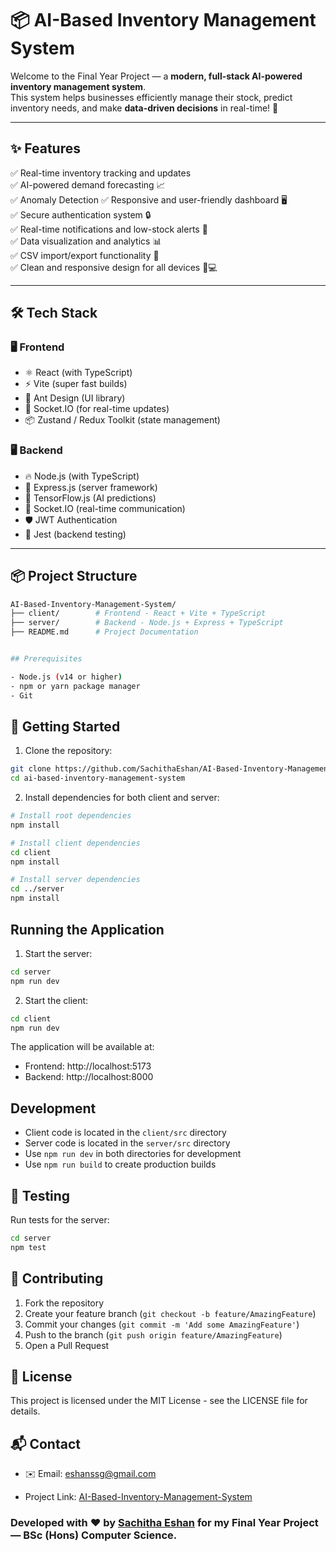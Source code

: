 # 📦 AI-Based Inventory Management System

Welcome to the Final Year Project — a **modern, full-stack AI-powered inventory management system**.  
This system helps businesses efficiently manage their stock, predict inventory needs, and make **data-driven decisions** in real-time! 🌟

---

## ✨ Features

✅ Real-time inventory tracking and updates  
✅ AI-powered demand forecasting 📈  
✅ Anomaly Detection 
✅ Responsive and user-friendly dashboard 🖥️  
✅ Secure authentication system 🔒  
✅ Real-time notifications and low-stock alerts 🚨  
✅ Data visualization and analytics 📊  
✅ CSV import/export functionality 📑  
✅ Clean and responsive design for all devices 📱💻

---

## 🛠 Tech Stack

### 🖥️ Frontend
- ⚛️ React (with TypeScript)
- ⚡ Vite (super fast builds)
- 🎨 Ant Design (UI library)
- 🧩 Socket.IO (for real-time updates)
- 📦 Zustand / Redux Toolkit (state management)

### 🖥️ Backend
- 🔥 Node.js (with TypeScript)
- 🚀 Express.js (server framework)
- 🧠 TensorFlow.js (AI predictions)
- 📡 Socket.IO (real-time communication)
- 🛡️ JWT Authentication
- 🧪 Jest (backend testing)

---

## 📦 Project Structure

```bash
AI-Based-Inventory-Management-System/
├── client/        # Frontend - React + Vite + TypeScript
├── server/        # Backend - Node.js + Express + TypeScript
├── README.md      # Project Documentation


## Prerequisites

- Node.js (v14 or higher)
- npm or yarn package manager
- Git
```
## 🚀 Getting Started

1. Clone the repository:
```bash
git clone https://github.com/SachithaEshan/AI-Based-Inventory-Management-System.git
cd ai-based-inventory-management-system
```

2. Install dependencies for both client and server:
```bash
# Install root dependencies
npm install

# Install client dependencies
cd client
npm install

# Install server dependencies
cd ../server
npm install
```

## Running the Application

1. Start the server:
```bash
cd server
npm run dev
```

2. Start the client:
```bash
cd client
npm run dev
```

The application will be available at:
- Frontend: http://localhost:5173
- Backend: http://localhost:8000

## Development

- Client code is located in the `client/src` directory
- Server code is located in the `server/src` directory
- Use `npm run dev` in both directories for development
- Use `npm run build` to create production builds

## 🧪 Testing

Run tests for the server:
```bash
cd server
npm test
```

## 🤝 Contributing

1. Fork the repository
2. Create your feature branch (`git checkout -b feature/AmazingFeature`)
3. Commit your changes (`git commit -m 'Add some AmazingFeature'`)
4. Push to the branch (`git push origin feature/AmazingFeature`)
5. Open a Pull Request

## 📜 License

This project is licensed under the MIT License - see the LICENSE file for details.

## 📬 Contact

- ✉️ Email: eshanssg@gmail.com  

- Project Link: [AI-Based-Inventory-Management-System](https://github.com/SachithaEshan/AI-Based-Inventory-Management-System)

### Developed with ❤️ by [Sachitha Eshan](https://github.com/SachithaEshan) for my Final Year Project — BSc (Hons) Computer Science.
